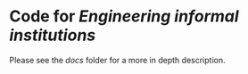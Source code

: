 # Code for *Engineering informal institutions*

Please see the *docs* folder for a more in depth description. 